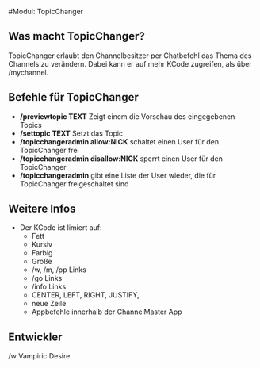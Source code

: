 #Modul: TopicChanger

## Was macht TopicChanger?
TopicChanger erlaubt den Channelbesitzer per Chatbefehl das Thema des Channels zu verändern. Dabei kann er auf mehr KCode zugreifen, als über /mychannel.

## Befehle für TopicChanger
* **/previewtopic TEXT** Zeigt einem die Vorschau des eingegebenen Topics
* **/settopic TEXT** Setzt das Topic
* **/topicchangeradmin allow:NICK** schaltet einen User für den TopicChanger frei
* **/topicchangeradmin disallow:NICK** sperrt einen User für den TopicChanger
* **/topicchangeradmin** gibt eine Liste der User wieder, die für TopicChanger freigeschaltet sind


## Weitere Infos
* Der KCode ist limiert auf:
    * Fett
    * Kursiv
    * Farbig
    * Größe
    * /w, /m, /pp Links
    * /go Links
    * /info Links
    * CENTER, LEFT, RIGHT, JUSTIFY,
    * neue Zeile
    * Appbefehle innerhalb der ChannelMaster App
    
## Entwickler
/w Vampiric Desire